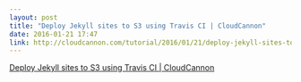 ```yaml
---
layout: post
title: "Deploy Jekyll sites to S3 using Travis CI | CloudCannon"
date: 2016-01-21 17:47
link: http://cloudcannon.com/tutorial/2016/01/21/deploy-jekyll-sites-to-s3-using-travis-ci/
---
```


[Deploy Jekyll sites to S3 using Travis CI | CloudCannon](http://cloudcannon.com/tutorial/2016/01/21/deploy-jekyll-sites-to-s3-using-travis-ci/)

> 

